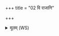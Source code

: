+++
title = "02 वि राजानि"

+++
<details><summary>मूलम् (WS)</summary>

वि राजानि स्वाहा ॥ ३ ॥
</details>